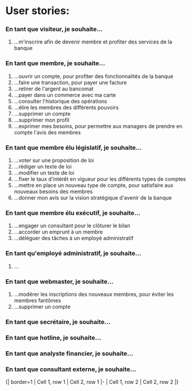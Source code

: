 # User stories:

### En tant que visiteur, je souhaite...
1. ...m'inscrire afin de devenir membre et profiter des services de la banque

### En tant que membre, je souhaite...
1. ...ouvrir un compte, pour profiter des fonctionnalités de la banque
1. ...faire une transaction, pour payer une facture
1. ...retirer de l'argent au bancomat
1. ...payer dans un commerce avec ma carte
1. ...consulter l'historique des opérations
1. ...élire les membres des différents pouvoirs
1. ...supprimer un compte
1. ...supprimer mon profil
1. ...exprimer mes besoins, pour permettre aux managers de prendre en compte l'avis des membres

### En tant que membre élu législatif, je souhaite...
1. ...voter sur une proposition de loi
1. ...rédiger un texte de loi
1. ...modifier un texte de loi
1. ...fixer le taux d'intérêt en vigueur pour les différents types de comptes
1. ...mettre en place un nouveau type de compte, pour satisfaire aux nouveaux besoins des membres
1. ...donner mon avis sur la vision stratégique d'avenir de la banque

### En tant que membre élu exécutif, je souhaite...
1. ...engager un consultant pour le clôturer le bilan
1. ...accorder un emprunt à un membre
1. ...déléguer des tâches à un employé administratif

### En tant qu'employé administratif, je souhaite...
1. ...

### En tant que webmaster, je souhaite...
1. ...modérer les inscriptions des nouveaux membres, pour éviter les membres fantômes
1. ...supprimer un compte

### En tant que secrétaire, je souhaite...

### En tant que hotline, je souhaite...

### En tant que analyste financier, je souhaite...

### En tant que consultant externe, je souhaite...

   {| border=1
    | Cell 1, row 1
    | Cell 2, row 1
    |-
    | Cell 1, row 2
    | Cell 2, row 2
    |}